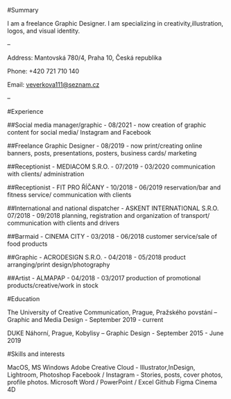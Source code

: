 #Summary

I am a freelance Graphic Designer. I am specializing in creativity,illustration, logos, and visual identity.

–

Address: Mantovská 780/4, Praha 10, Česká republika

Phone: +420 721 710 140

Email: veverkova111@seznam.cz

–


#Experience

##Social media manager/graphic - 08/2021 - now
creation of graphic content for social media/ Instagram and Facebook

##Freelance Graphic Designer - 08/2019 - now
print/creating online banners, posts, presentations, posters, business cards/ marketing

##Receptionist - MEDIACOM S.R.O. - 07/2019 - 03/2020
communication with clients/ administration

##Receptionist - FIT PRO ŘÍČANY - 10/2018 - 06/2019
reservation/bar and fitness service/ communication with clients

##International and national dispatcher - ASKENT INTERNATIONAL S.R.O. 07/2018 - 09/2018
planning, registration and organization of transport/ communication with clients and drivers

##Barmaid - CINEMA CITY - 03/2018 - 06/2018
customer service/sale of food products

##Graphic - ACRODESIGN S.R.O. - 04/2018 - 05/2018
product arranging/print design/photography

##Artist - ALMAPAP - 04/2018 - 03/2017
production of promotional products/creative/work in stock

#Education

The University of Creative Communication, Prague, Pražského povstání – Graphic and Media Design - September 2019 - current

DUKE Náhorní, Prague, Kobylisy – Graphic Design - September 2015 - June 2019

#Skills and interests

MacOS, MS Windows
Adobe Creative Cloud - Illustrator,InDesign, Lightroom, Photoshop
Facebook / Instagram - Stories, posts, cover photos, profile photos.
Microsoft Word / PowerPoint / Excel
Github
Figma
Cinema 4D
